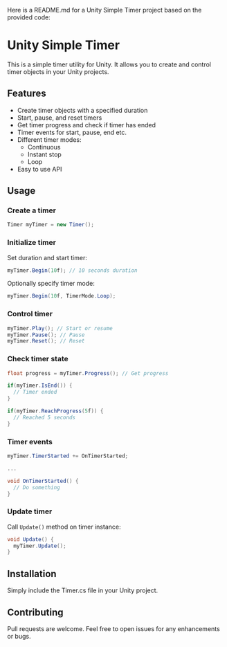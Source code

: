 Here is a README.md for a Unity Simple Timer project based on the provided code:

# Unity Simple Timer

This is a simple timer utility for Unity. It allows you to create and control timer objects in your Unity projects.

## Features

- Create timer objects with a specified duration
- Start, pause, and reset timers
- Get timer progress and check if timer has ended
- Timer events for start, pause, end etc. 
- Different timer modes:
  - Continuous
  - Instant stop 
  - Loop
- Easy to use API

## Usage

### Create a timer

```csharp
Timer myTimer = new Timer();
```

### Initialize timer

Set duration and start timer:

```csharp
myTimer.Begin(10f); // 10 seconds duration
```

Optionally specify timer mode:

```csharp
myTimer.Begin(10f, TimerMode.Loop); 
```

### Control timer

```csharp
myTimer.Play(); // Start or resume
myTimer.Pause(); // Pause
myTimer.Reset(); // Reset
```

### Check timer state

```csharp
float progress = myTimer.Progress(); // Get progress

if(myTimer.IsEnd()) {
  // Timer ended
}

if(myTimer.ReachProgress(5f)) {
  // Reached 5 seconds  
}
```

### Timer events

```csharp
myTimer.TimerStarted += OnTimerStarted;

...

void OnTimerStarted() {
  // Do something
}
```

### Update timer

Call `Update()` method on timer instance:

```csharp
void Update() {
  myTimer.Update();
}
```

## Installation

Simply include the Timer.cs file in your Unity project.

## Contributing

Pull requests are welcome. Feel free to open issues for any enhancements or bugs.